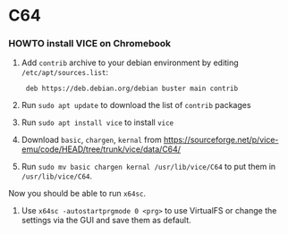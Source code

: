# C64

### HOWTO install VICE on Chromebook

1. Add `contrib` archive to your debian environment by editing `/etc/apt/sources.list`:

        deb https://deb.debian.org/debian buster main contrib
    
1. Run `sudo apt update` to download the list of `contrib` packages

1. Run `sudo apt install vice` to install `vice`

1. Download `basic`, `chargen`, `kernal` from https://sourceforge.net/p/vice-emu/code/HEAD/tree/trunk/vice/data/C64/

1. Run `sudo mv basic chargen kernal /usr/lib/vice/C64` to put them in `/usr/lib/vice/C64`.

Now you should be able to run `x64sc`. 

1. Use `x64sc -autostartprgmode 0 <prg>` to use VirtualFS or change the settings via the GUI and save them as default.
